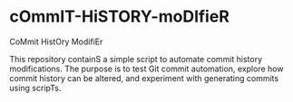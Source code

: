 # cOmmIT-HiSTORY-moDIfieR
CoMmit HistOry ModifiEr

This repository containS a simple script to automate commit history modifications. The purpose is to test Git commit automation, explore how commit history can be altered, and experiment with generating commits using scripTs.
